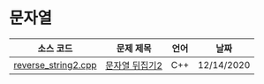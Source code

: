 # 문자열
|소스 코드|문제 제목|언어|날짜|
|:---:|:---:|:---:|:---:|
|[reverse_string2.cpp](./reverse_string2.cpp)|[문자열 뒤집기2](http://boj.kr/17413)|C++|12/14/2020|